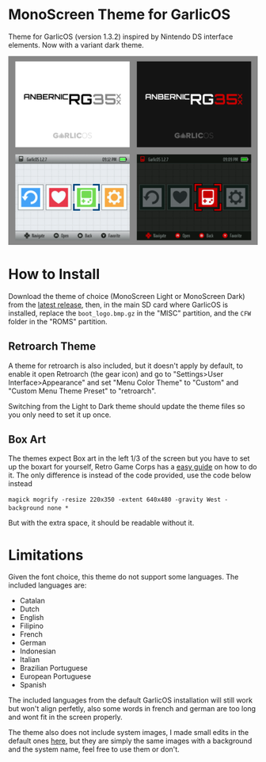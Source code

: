 # MonoScreen Theme for GarlicOS

Theme for GarlicOS (version 1.3.2) inspired by Nintendo DS interface elements. Now with a variant dark theme.

![screenshot](/Screenshots/light_and_dark.png)

# How to Install

Download the theme of choice (MonoScreen Light or MonoScreen Dark) from the [latest release](https://github.com/rtakehara/garlicOS-MonoScreen-Theme/releases), then, in the main SD card where GarlicOS is installed, replace the `boot_logo.bmp.gz` in the "MISC" partition, and the `CFW` folder in the "ROMS" partition.

## Retroarch Theme

A theme for retroarch is also included, but it doesn't apply by default, to enable it open Retroarch (the gear icon) and go to "Settings>User Interface>Appearance" and set "Menu Color Theme" to "Custom" and "Custom Menu Theme Preset" to "retroarch".

Switching from the Light to Dark theme should update the theme files so you only need to set it up once.

## Box Art

The themes expect Box art in the left 1/3 of the screen but you have to set up the boxart for yourself, Retro Game Corps has a [easy guide](https://retrogamecorps.com/2023/01/03/anbernic-rg35xx-starter-guide/#Boxart) on how to do it. The only difference is instead of the code provided, use the code below instead

```magick mogrify -resize 220x350 -extent 640x480 -gravity West -background none *```

But with the extra space, it should be readable without it.

# Limitations

Given the font choice, this theme do not support some languages. The included languages are:

- Catalan
- Dutch
- English
- Filipino
- French
- German
- Indonesian
- Italian
- Brazilian Portuguese
- European Portuguese
- Spanish

The included languages from the default GarlicOS installation will still work but won't align perfetly, also some words in french and german are too long and wont fit in the screen properly.

The theme also does not include system images, I made small edits in the default ones [here](https://github.com/rtakehara/garlicOS-MonoScreen-Theme/tree/main/Systems), but they are simply the same images with a background and the system name, feel free to use them or don't.
